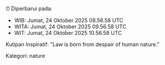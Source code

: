 ⏰ Diperbarui pada:
- WIB: Jumat, 24 Oktober 2025 08.56.58 UTC
- WITA: Jumat, 24 Oktober 2025 09.56.58 UTC
- WIT: Jumat, 24 Oktober 2025 10.56.58 UTC

Kutipan Inspiratif:
"Law is born from despair of human nature."


Kategori: nature

